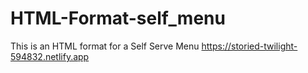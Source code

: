 # HTML-Format-self_menu
This is an HTML format for a Self Serve Menu
https://storied-twilight-594832.netlify.app
